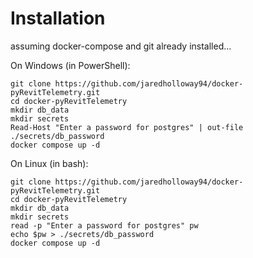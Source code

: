 # Installation

assuming docker-compose and git already installed...

On Windows (in PowerShell):
```
git clone https://github.com/jaredholloway94/docker-pyRevitTelemetry.git
cd docker-pyRevitTelemetry
mkdir db_data
mkdir secrets
Read-Host "Enter a password for postgres" | out-file ./secrets/db_password
docker compose up -d
```

On Linux (in bash):
```
git clone https://github.com/jaredholloway94/docker-pyRevitTelemetry.git
cd docker-pyRevitTelemetry
mkdir db_data
mkdir secrets
read -p "Enter a password for postgres" pw
echo $pw > ./secrets/db_password
docker compose up -d
```
